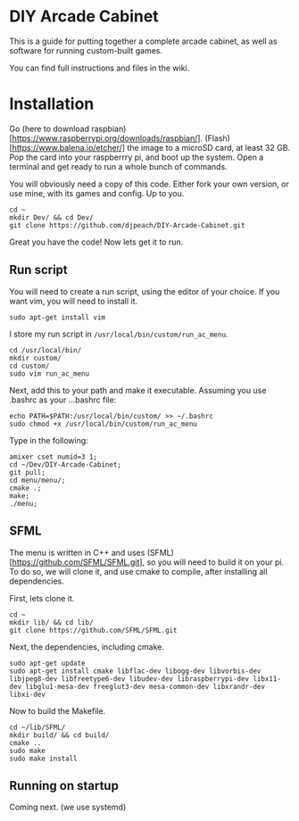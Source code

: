 # DIY Arcade Cabinet

This is a guide for putting together a complete arcade cabinet, as well as software for running custom-built games.

You can find full instructions and files in the wiki.

# Installation

Go (here to download raspbian)[https://www.raspberrypi.org/downloads/raspbian/]. (Flash)[https://www.balena.io/etcher/] the image to a microSD card, at least 32 GB. Pop the card into your raspberrry pi, and boot up the system. Open a terminal and get ready to run a whole bunch of commands.

You will obviously need a copy of this code. Either fork your own version, or use mine, with its games and config. Up to you.

```
cd ~
mkdir Dev/ && cd Dev/
git clone https://github.com/djpeach/DIY-Arcade-Cabinet.git

```

Great you have the code! Now lets get it to run.

## Run script

You will need to create a run script, using the editor of your choice. If you want vim, you will need to install it. 

```
sudo apt-get install vim
```

I store my run script in `/usr/local/bin/custom/run_ac_menu`. 

```
cd /usr/local/bin/
mkdir custom/
cd custom/
sudo vim run_ac_menu

```

Next, add this to your path and make it executable. Assuming you use .bashrc as your ...bashrc file:

```
echo PATH=$PATH:/usr/local/bin/custom/ >> ~/.bashrc
sudo chmod +x /usr/local/bin/custom/run_ac_menu

```

Type in the following:

```
amixer cset numid=3 1;
cd ~/Dev/DIY-Arcade-Cabinet;
git pull;
cd menu/menu/;
cmake .;
make;
./menu;

```

## SFML

The menu is written in C++ and uses (SFML)[https://github.com/SFML/SFML.git], so you will need to build it on your pi. To do so, we will clone it, and use cmake to compile, after installing all dependencies.

First, lets clone it.

```
cd ~
mkdir lib/ && cd lib/
git clone https://github.com/SFML/SFML.git

```

Next, the dependencies, including cmake.

```
sudo apt-get update
sudo apt-get install cmake libflac-dev libogg-dev libvorbis-dev libjpeg8-dev libfreetype6-dev libudev-dev libraspberrypi-dev libx11-dev libglu1-mesa-dev freeglut3-dev mesa-common-dev libxrandr-dev libxi-dev

```

Now to build the Makefile.

```
cd ~/lib/SFML/
mkdir build/ && cd build/
cmake ..
sudo make
sudo make install

```

## Running on startup

Coming next. (we use systemd)
